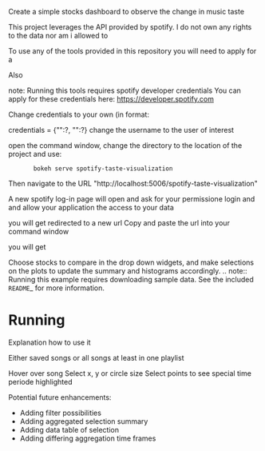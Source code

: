 Create a simple stocks dashboard to observe the change in music taste

This project leverages the API provided by spotify.
I do not own any rights to the data nor am i allowed to 

To use any of the tools provided in this repository you will need to apply for a 

Also

note: Running this tools requires spotify developer credentials
You can apply for these credentials here: https://developer.spotify.com

Change credentials to your own (in format:

credentials = {"":?, "":?}
change the username to the user of interest

open the command window, change the directory to the location of the project
and use:
 
           bokeh serve spotify-taste-visualization
 
Then navigate to the URL "http://localhost:5006/spotify-taste-visualization"

A new spotify log-in page will open and ask for your permissione
login and and allow your application the access to your data

you will get redirected to a new url
Copy and paste the url into your command window

you will get 

Choose stocks to compare in the drop down widgets, and make selections
on the plots to update the summary and histograms accordingly.
.. note::
    Running this example requires downloading sample data. See
    the included `README`_ for more information.

Running
=======

Explanation how to use it

Either saved songs or all songs at least in one playlist

Hover over song
Select x, y or circle size
Select points to see special time periode highlighted

Potential future enhancements:
- Adding filter possibilities
- Adding aggregated selection summary
- Adding data table of selection
- Adding differing aggregation time frames
